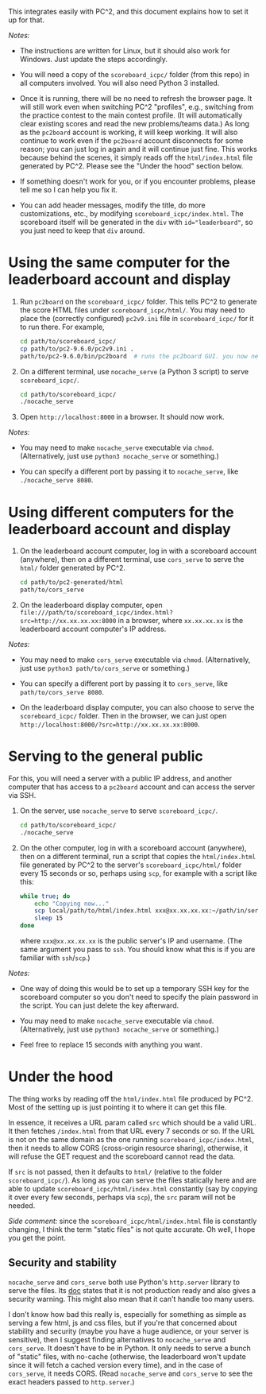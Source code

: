 This integrates easily with PC^2, and this document explains how to set it up for that.

*Notes:*

- The instructions are written for Linux, but it should also work for Windows. Just update the steps accordingly.

- You will need a copy of the `scoreboard_icpc/` folder (from this repo) in all computers involved. You will also need Python 3 installed.

- Once it is running, there will be no need to refresh the browser page. It will still work even when switching PC^2 "profiles", e.g., switching from the practice contest to the main contest profile. (It will automatically clear existing scores and read the new problems/teams data.) As long as the `pc2board` account is working, it will keep working. It will also continue to work even if the `pc2board` account disconnects for some reason; you can just log in again and it will continue just fine. This works because behind the scenes, it simply reads off the `html/index.html` file generated by PC^2. Please see the "Under the hood" section below.

- If something doesn't work for you, or if you encounter problems, please tell me so I can help you fix it.

- You can add header messages, modify the title, do more customizations, etc., by modifying `scoreboard_icpc/index.html`. The scoreboard itself will be generated in the `div` with `id="leaderboard"`, so you just need to keep that `div` around.


# Using the same computer for the leaderboard account and display

1. Run `pc2board` on the `scoreboard_icpc/` folder. This tells PC^2 to generate the score HTML files under `scoreboard_icpc/html/`. You may need to place the (correctly configured) `pc2v9.ini` file in `scoreboard_icpc/` for it to run there. For example,
    
    ```bash
    cd path/to/scoreboard_icpc/
    cp path/to/pc2-9.6.0/pc2v9.ini .
    path/to/pc2-9.6.0/bin/pc2board  # runs the pc2board GUI. you now need to log in
    ```

2. On a different terminal, use `nocache_serve` (a Python 3 script) to serve `scoreboard_icpc/`.  

    ```bash
    cd path/to/scoreboard_icpc/
    ./nocache_serve
    ```

3. Open `http://localhost:8000` in a browser. It should now work.

*Notes:*

- You may need to make `nocache_serve` executable via `chmod`. (Alternatively, just use `python3 nocache_serve` or something.)

- You can specify a different port by passing it to `nocache_serve`, like `./nocache_serve 8080`.  


# Using different computers for the leaderboard account and display

1. On the leaderboard account computer, log in with a scoreboard account (anywhere), then on a different terminal, use `cors_serve` to serve the `html/` folder generated by PC^2.

    ```bash
    cd path/to/pc2-generated/html
    path/to/cors_serve
    ```

2. On the leaderboard display computer, open `file:///path/to/scoreboard_icpc/index.html?src=http://xx.xx.xx.xx:8000` in a browser, where `xx.xx.xx.xx` is the leaderboard account computer's IP address.

*Notes:*

- You may need to make `cors_serve` executable via `chmod`. (Alternatively, just use `python3 path/to/cors_serve` or something.)

- You can specify a different port by passing it to `cors_serve`, like `path/to/cors_serve 8080`.  

- On the leaderboard display computer, you can also choose to serve the `scoreboard_icpc/` folder. Then in the browser, we can just open `http://localhost:8000/?src=http://xx.xx.xx.xx:8000`.  


# Serving to the general public

For this, you will need a server with a public IP address, and another computer that has access to a `pc2board` account and can access the server via SSH.  

1. On the server, use `nocache_serve` to serve `scoreboard_icpc/`.  

    ```bash
    cd path/to/scoreboard_icpc/
    ./nocache_serve
    ```

2. On the other computer, log in with a scoreboard account (anywhere), then on a different terminal, run a script that copies the `html/index.html` file generated by PC^2 to the server's `scoreboard_icpc/html/` folder every 15 seconds or so, perhaps using `scp`, for example with a script like this:

    ```bash
    while true; do
        echo "Copying now..."
        scp local/path/to/html/index.html xxx@xx.xx.xx.xx:~/path/in/server/to/scoreboard_icpc/html/
        sleep 15
    done
    ```

    where `xxx@xx.xx.xx.xx` is the public server's IP and username. (The same argument you pass to `ssh`. You should know what this is if you are familiar with `ssh`/`scp`.)


*Notes:*  

- One way of doing this would be to set up a temporary SSH key for the scoreboard computer so you don't need to specify the plain password in the script. You can just delete the key afterward.

- You may need to make `nocache_serve` executable via `chmod`. (Alternatively, just use `python3 nocache_serve` or something.)

- Feel free to replace 15 seconds with anything you want.


# Under the hood

The thing works by reading off the `html/index.html` file produced by PC^2. Most of the setting up is just pointing it to where it can get this file.

In essence, it receives a URL param called `src` which should be a valid URL. It then fetches `/index.html` from that URL every 7 seconds or so. If the URL is not on the same domain as the one running `scoreboard_icpc/index.html`, then it needs to allow CORS (cross-origin resource sharing), otherwise, it will refuse the GET request and the scoreboard cannot read the data.

If `src` is not passed, then it defaults to `html/` (relative to the folder `scoreboard_icpc/`). As long as you can serve the files statically here and are able to update `scoreboard_icpc/html/index.html` constantly (say by copying it over every few seconds, perhaps via `scp`), the `src` param will not be needed.  

*Side comment:* since the `scoreboard_icpc/html/index.html` file is constantly changing, I think the term "static files" is not quite accurate. Oh well, I hope you get the point.


## Security and stability  

`nocache_serve` and `cors_serve` both use Python's `http.server` library to serve the files. Its [doc](https://docs.python.org/3/library/http.server.html) states that it is not production ready and also gives a security warning. This might also mean that it can't handle too many users.

I don't know how bad this really is, especially for something as simple as serving a few html, js and css files, but if you're that concerned about stability and security (maybe you have a huge audience, or your server is sensitive), then I suggest finding alternatives to `nocache_serve` and `cors_serve`. It doesn't have to be in Python. It only needs to serve a bunch of "static" files, with no-cache (otherwise, the leaderboard won't update since it will fetch a cached version every time), and in the case of `cors_serve`, it needs CORS. (Read `nocache_serve` and `cors_serve` to see the exact headers passed to `http.server`.)



